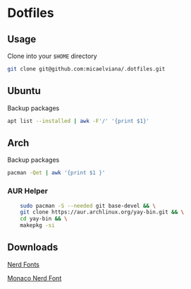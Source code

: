 # Dotfiles

## Usage

Clone into your `$HOME` directory

```bash
git clone git@github.com:micaelviana/.dotfiles.git
```

## Ubuntu
Backup packages

```sh
apt list --installed | awk -F'/' '{print $1}'
```


## Arch

Backup packages

```sh
pacman -Qet | awk '{print $1 }'
```

 ### AUR Helper
```bash
    sudo pacman -S --needed git base-devel && \
    git clone https://aur.archlinux.org/yay-bin.git && \
    cd yay-bin && \
    makepkg -si
```

## Downloads
[Nerd Fonts](https://github.com/ryanoasis/nerd-fonts/releases/)

[Monaco Nerd Font](https://github.com/Karmenzind/monaco-nerd-fonts)
